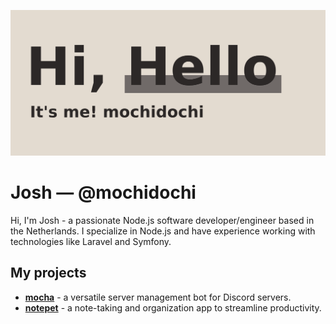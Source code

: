 ![](cover.png)

# Josh &mdash; @mochidochi 

Hi, I'm Josh - a passionate Node.js software developer/engineer based in the Netherlands. I specialize in Node.js and have experience working with technologies like Laravel and Symfony. 


## My projects

- **[mocha](https://github.com/mochidochi/mocha)** - a versatile server management bot for Discord servers.
- **[notepet](https://github.com/mochidochi/notepet)** - a note-taking and organization app to streamline productivity.
